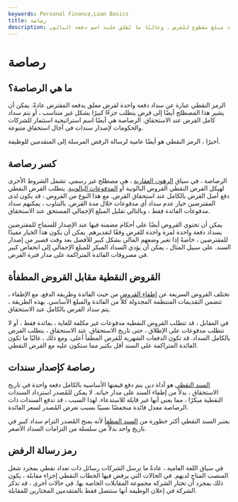 ```yaml
---
keywords: Personal Finance,Loan Basics
title: رصاصة
description: الرصاصة هي سداد مبلغ مقطوع للقرض ، وغالبًا ما يُطلق عليه اسم دفعة البالون.
---
```


# رصاصة
## ما هي الرصاصة؟

الرمز النقطي عبارة عن سداد دفعة واحدة لقرض معلق يدفعه المقترض عادةً. يمكن أن يشير هذا المصطلح أيضًا إلى قرض يتطلب جزءًا كبيرًا بشكل غير متناسب ، أو يتم سداد كامل القرض عند الاستحقاق. الرصاصة هي أيضًا اسم استراتيجية استثمار للشركات والحكومات لإصدار سندات في آجال استحقاق متنوعة.

أخيرًا ، الرمز النقطي هو أيضًا عامية لرسالة الرفض المرسلة إلى المتقدمين للوظيفة.

## كسر رصاصة

الرصاصة ، في سياق [الرهون العقارية](/mortgage) ، هي مصطلح غير رسمي. تشمل الشروط الأخرى لهيكل القرض النقطي القروض البالونية أو [المدفوعات البالونية](/balloon-payment). يتطلب القرض النقطي دفع أصل القرض بالكامل عند استحقاق القرض. مع هذا النوع من القروض ، قد يكون لدى المقترضين خيار عدم سداد أي مدفوعات خلال مدة القرض. بالتناوب ، يمكنهم سداد مدفوعات الفائدة فقط ، وبالتالي تقليل المبلغ الإجمالي المستحق عند الاستحقاق.

يمكن أن تحتوي القروض أيضًا على أحكام مضمنة فيها عند الإصدار للسماح للمقترضين بسداد دفعة واحدة لمرة واحدة للقرض وفقًا لتقديرهم. يمكن أن يكون هذا الخيار مفيدًا للمقترضين ، خاصةً إذا تغير وضعهم المالي بشكل كبير للأفضل بعد وقت قصير من إصدار السند. على سبيل المثال ، يمكن أن يؤدي السداد المبكر للمبلغ الإجمالي إلى انخفاض كبير في مصروفات الفائدة المتراكمة على مدار فترة القرض.

## القروض النقطية مقابل القروض المطفأة

تختلف القروض السريعة عن [إطفاء القروض](/amortized_loan) من حيث الفائدة وطريقة الدفع. مع الإطفاء ، تتضمن التقديمات المنتظمة المجدولة كلاً من الفائدة والمبلغ الأساسي. بهذه الطريقة ، يتم سداد القرض بالكامل عند الاستحقاق.

في المقابل ، قد تتطلب القروض النقطية مدفوعات غير مكلفة للغاية ، بفائدة فقط ، أو لا تتطلب مدفوعات على الإطلاق ، حتى تاريخ الاستحقاق. عند الاستحقاق ، يتطلب القرض بالكامل السداد. قد تكون الدفعات الشهرية للقرض المطفأ أعلى. ومع ذلك ، غالبًا ما تكون الفائدة المتراكمة على السند أقل بكثير مما ستكون عليه مع القرض النقطي.

## رصاصة كإصدار سندات

[السند النقطي](/bulletbond) هو أداة دين يتم دفع قيمتها الأساسية بالكامل دفعة واحدة في تاريخ الاستحقاق ، بدلاً من إطفاء السند على مدار حياته. لا يمكن للمُصدر استرداد السندات النقطية مبكرًا ، مما يعني أنها غير قابلة للاستدعاء. لهذا السبب ، قد تدفع السندات ذات الرصاصة معدل فائدة منخفضًا نسبيًا بسبب تعرض المُصدر لسعر الفائدة.

يعتبر السند النقطي أكثر خطورة من [السند المطفأ](/amortized-bond) لأنه يمنح المُصدر التزام سداد كبير في تاريخ واحد بدلاً من سلسلة من التزامات السداد الأصغر.

## رمز رسالة الرفض

في سياق اللغة العامية ، عادةً ما ترسل الشركات رسائل ذات تعداد نقطي بمجرد شغل المنصب المتاح لديهم. في الحالات التي يرفض فيها الخطاب النقطي إجراء مقابلة ، يكون ذلك بمجرد أن تختار الشركة مجموعة المقابلات الخاصة بها. في حالات أخرى ، قد تذكر الشركة في إعلان الوظيفة أنها ستتصل فقط بالمتقدمين المختارين للمقابلة.

